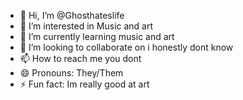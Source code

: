 - 👋 Hi, I’m @Ghosthateslife
- 👀 I’m interested in Music and art
- 🌱 I’m currently learning music and art
- 💞️ I’m looking to collaborate on i honestly dont know
- 📫 How to reach me you dont
- 😄 Pronouns: They/Them
- ⚡ Fun fact: Im really good at art

<!---
Ghosthateslife/Ghosthateslife is a ✨ special ✨ repository because its `README.md` (this file) appears on your GitHub profile.
You can click the Preview link to take a look at your changes.
--->
